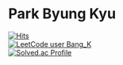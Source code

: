 # Park Byung Kyu

[![Hits](https://hits.seeyoufarm.com/api/count/incr/badge.svg?url=https%3A%2F%2Fgithub.com%2FPark-ByungKyu&count_bg=%2379C83D&title_bg=%23555555&icon=&icon_color=%23E7E7E7&title=hits&edge_flat=false)](https://github.com/Park-ByungKyu)  
[![LeetCode user Bang_K](https://img.shields.io/badge/dynamic/json?style=flat&labelColor=black&color=%23ffa116&label=Solved&query=solvedOverTotal&url=https%3A%2F%2Fleetcode-badge.vercel.app%2Fapi%2Fusers%2FBang_k&logo=leetcode&logoColor=yellow)](https://leetcode.com/Bang_K/)  
[![Solved.ac Profile](http://mazassumnida.wtf/api/v2/generate_badge?boj=itinbangk)](https://www.acmicpc.net/user/itinbangk)

